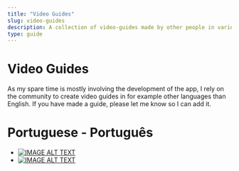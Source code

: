 ```yaml
---
title: "Video Guides"
slug: video-guides
description: A collection of video-guides made by other people in various languages
type: guide 
---
```

# Video Guides
As my spare time is mostly involving the development of the app, I rely on the community to create video guides in for example other languages than English. If you have made a guide, please let me know so I can add it.

# Portuguese - Português
- [![IMAGE ALT TEXT](http://img.youtube.com/vi/D8XTKFrADiM/0.jpg)](https://www.youtube.com/watch?v=D8XTKFrADiM "RACE ELEMENT | ESSE APP VAI SER O SEU MELHOR AMIGO NO ACC!")
- [![IMAGE ALT TEXT](http://img.youtube.com/vi/dP3ELQzdgG0/0.jpg)](https://www.youtube.com/watch?v=dP3ELQzdgG0 "COMO utilizar o Race Elements | Assetto Corsa Competizione")
